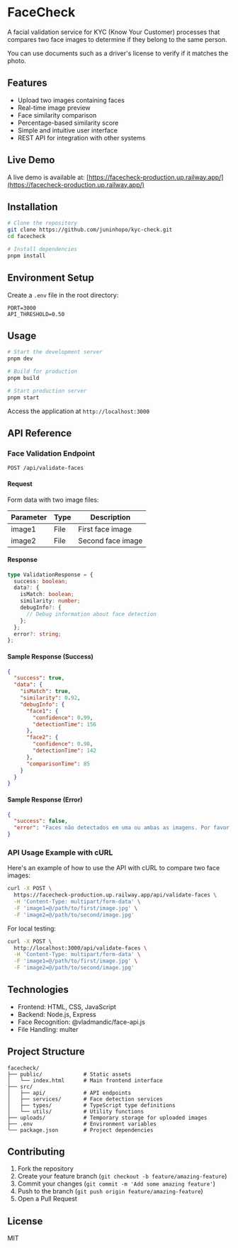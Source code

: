 # FaceCheck

A facial validation service for KYC (Know Your Customer) processes that compares two face images to determine if they belong to the same person.

You can use documents such as a driver's license to verify if it matches the photo.

## Features

- Upload two images containing faces
- Real-time image preview
- Face similarity comparison
- Percentage-based similarity score
- Simple and intuitive user interface
- REST API for integration with other systems

## Live Demo

A live demo is available at: [https://facecheck-production.up.railway.app/](https://facecheck-production.up.railway.app/)

## Installation

```bash
# Clone the repository
git clone https://github.com/juninhopo/kyc-check.git
cd facecheck

# Install dependencies
pnpm install
```

## Environment Setup

Create a `.env` file in the root directory:

```
PORT=3000
API_THRESHOLD=0.50
```

## Usage

```bash
# Start the development server
pnpm dev

# Build for production
pnpm build

# Start production server
pnpm start
```

Access the application at `http://localhost:3000`

## API Reference

### Face Validation Endpoint

```
POST /api/validate-faces
```

#### Request

Form data with two image files:

| Parameter | Type | Description |
|-----------|------|-------------|
| image1 | File | First face image |
| image2 | File | Second face image |

#### Response

```typescript
type ValidationResponse = {
  success: boolean;
  data?: {
    isMatch: boolean;
    similarity: number;
    debugInfo?: {
      // Debug information about face detection
    };
  };
  error?: string;
};
```

#### Sample Response (Success)

```json
{
  "success": true,
  "data": {
    "isMatch": true,
    "similarity": 0.92,
    "debugInfo": {
      "face1": {
        "confidence": 0.99,
        "detectionTime": 156
      },
      "face2": {
        "confidence": 0.98,
        "detectionTime": 142
      },
      "comparisonTime": 85
    }
  }
}
```

#### Sample Response (Error)

```json
{
  "success": false,
  "error": "Faces não detectados em uma ou ambas as imagens. Por favor, utilize imagens com rostos claramente visíveis."
}
```

### API Usage Example with cURL

Here's an example of how to use the API with cURL to compare two face images:

```bash
curl -X POST \
  https://facecheck-production.up.railway.app/api/validate-faces \
  -H 'Content-Type: multipart/form-data' \
  -F 'image1=@/path/to/first/image.jpg' \
  -F 'image2=@/path/to/second/image.jpg'
```

For local testing:

```bash
curl -X POST \
  http://localhost:3000/api/validate-faces \
  -H 'Content-Type: multipart/form-data' \
  -F 'image1=@/path/to/first/image.jpg' \
  -F 'image2=@/path/to/second/image.jpg'
```

## Technologies

- Frontend: HTML, CSS, JavaScript
- Backend: Node.js, Express
- Face Recognition: @vladmandic/face-api.js
- File Handling: multer

## Project Structure

```
facecheck/
├── public/             # Static assets
│   └── index.html      # Main frontend interface
├── src/
│   ├── api/            # API endpoints
│   ├── services/       # Face detection services
│   ├── types/          # TypeScript type definitions
│   └── utils/          # Utility functions
├── uploads/            # Temporary storage for uploaded images
├── .env                # Environment variables
└── package.json        # Project dependencies
```

## Contributing

1. Fork the repository
2. Create your feature branch (`git checkout -b feature/amazing-feature`)
3. Commit your changes (`git commit -m 'Add some amazing feature'`)
4. Push to the branch (`git push origin feature/amazing-feature`)
5. Open a Pull Request

## License

MIT
